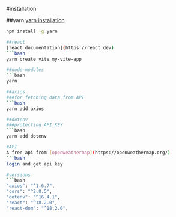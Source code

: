 #installation

##yarn
[yarn installation](https://classic.yarnpkg.com/lang/en/docs/install/#windows-stable)
```bash
npm install -g yarn

##react
[react documentation](https://react.dev)
```bash
yarn create vite my-vite-app

##node-modules
```bash
yarn

##axios
###for fetching data from API
```bash
yarn add axios

##dotenv
###protecting API_KEY
```bash
yarn add dotenv

#API
A free api from [openweathermap](https://openweathermap.org/)
```bash
login and get api key

#versions
```bash
"axios": "^1.6.7",
"cors": "^2.8.5",
"dotenv": "^16.4.1",
"react": "^18.2.0",
"react-dom": "^18.2.0",
